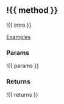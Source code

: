<br>

<h2><a name="!{{ id }}"></a>!{{ method }}</h2>
!{{ intro }}

<a name="!{{ id }}-example" href="!{{ tests }}">Examples</a>

<h3><a name="!{{ id }}-params"></a>Params</h3>
!{{ params }}

<h3><a name="!{{ id }}-returns"></a>Returns</h3>
!{{ returns }}

